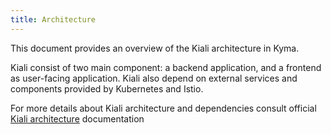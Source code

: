 ```yaml
---
title: Architecture
---
```


This document provides an overview of the Kiali architecture in Kyma. 

Kiali consist of two main component: a backend application, and a frontend as user-facing application. Kiali also depend on external services and components provided by Kubernetes and Istio.

For more details about Kiali architecture and dependencies consult official [Kiali architecture](https://www.kiali.io/documentation/architecture/) documentation   

